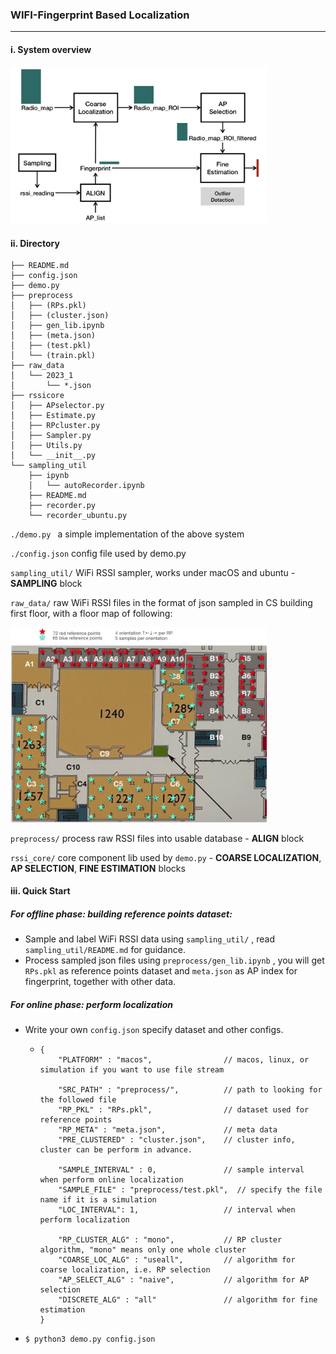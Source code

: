 ### WIFI-Fingerprint Based Localization

----

#### i. System overview

<img src="img/system.png" alt="system" style="zoom:40%;" />

#### ii. Directory

```
├── README.md
├── config.json
├── demo.py
├── preprocess
│   ├── (RPs.pkl)
│   ├── (cluster.json)
│   ├── gen_lib.ipynb
│   ├── (meta.json)
│   ├── (test.pkl)
│   └── (train.pkl)
├── raw_data
│   └── 2023_1
│       └── *.json
├── rssicore
│   ├── APselector.py
│   ├── Estimate.py
│   ├── RPcluster.py
│   ├── Sampler.py
│   ├── Utils.py
│   └── __init__.py
└── sampling_util
    ├── ipynb
    │   └── autoRecorder.ipynb
    ├── README.md
    ├── recorder.py
    └── recorder_ubuntu.py
```

`./demo.py `  a simple implementation of the above system 

`./config.json`  config file used by demo.py

`sampling_util/`  WiFi RSSI sampler, works under macOS and ubuntu -  **SAMPLING** block

`raw_data/`  raw WiFi RSSI files in the format of json sampled in CS building first floor, with a floor map of following:

<img src="img/map.jpg" alt="system" style="zoom:40%;" />

`preprocess/`  process raw RSSI files into usable database - **ALIGN** block

`rssi_core/`  core component lib used by `demo.py` - **COARSE LOCALIZATION**, **AP SELECTION**, **FINE ESTIMATION** blocks

#### iii. Quick Start

##### For offline phase: building reference points dataset:

- Sample and label WiFi RSSI data using `sampling_util/` , read `sampling_util/README.md` for guidance.
- Process sampled json files using `preprocess/gen_lib.ipynb` , you will get `RPs.pkl` as reference points dataset and `meta.json` as AP index for fingerprint, together with other data.

##### For online phase: perform localization

- Write your own `config.json` specify dataset and other configs.

  - ```
    {
        "PLATFORM" : "macos",                // macos, linux, or simulation if you want to use file stream
    
        "SRC_PATH" : "preprocess/",          // path to looking for the followed file
        "RP_PKL" : "RPs.pkl",                // dataset used for reference points
        "RP_META" : "meta.json",             // meta data
        "PRE_CLUSTERED" : "cluster.json",    // cluster info, cluster can be perform in advance.
        
        "SAMPLE_INTERVAL" : 0,               // sample interval when perform online localization
        "SAMPLE_FILE" : "preprocess/test.pkl",  // specify the file name if it is a simulation
        "LOC_INTERVAL": 1,                   // interval when perform localization
    
        "RP_CLUSTER_ALG" : "mono",           // RP cluster algorithm, "mono" means only one whole cluster
        "COARSE_LOC_ALG" : "useall",         // algorithm for coarse localization, i.e. RP selection
        "AP_SELECT_ALG" : "naive",           // algorithm for AP selection
        "DISCRETE_ALG" : "all"               // algorithm for fine estimation
    }
    ```

- `$ python3 demo.py config.json`



